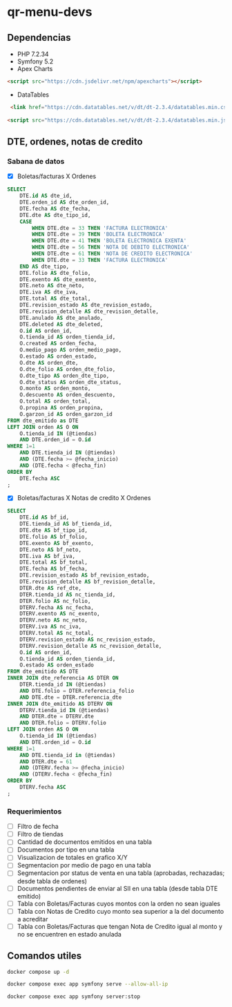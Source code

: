 # qr-menu-devs

## Dependencias
- PHP 7.2.34
- Symfony 5.2
- Apex Charts 
```html
<script src="https://cdn.jsdelivr.net/npm/apexcharts"></script>
```
- DataTables
```html
 <link href="https://cdn.datatables.net/v/dt/dt-2.3.4/datatables.min.css" rel="stylesheet" integrity="sha384-pmGS6IIcXhAVIhcnh9X/mxffzZNHbuxboycGuQQoP3pAbb0SwlSUUHn2v22bOenI" crossorigin="anonymous">
 
<script src="https://cdn.datatables.net/v/dt/dt-2.3.4/datatables.min.js" integrity="sha384-X2pTSfom8FUa+vGQ+DgTCSyBZYkC1RliOduHa0X96D060s7Q//fnOh3LcazRNHyo" crossorigin="anonymous"></script>
```



## DTE, ordenes, notas de credito
### Sabana de datos
- [x] Boletas/facturas X Ordenes
```sql
SELECT 
	DTE.id AS dte_id, 
	DTE.orden_id AS dte_orden_id, 
	DTE.fecha AS dte_fecha,
	DTE.dte AS dte_tipo_id,
	CASE
		WHEN DTE.dte = 33 THEN 'FACTURA ELECTRONICA'
		WHEN DTE.dte = 39 THEN 'BOLETA ELECTRONICA'
		WHEN DTE.dte = 41 THEN 'BOLETA ELECTRONICA EXENTA'
		WHEN DTE.dte = 56 THEN 'NOTA DE DEBITO ELECTRONICA'
		WHEN DTE.dte = 61 THEN 'NOTA DE CREDITO ELECTRONICA'
		WHEN DTE.dte = 33 THEN 'FACTURA ELECTRONICA'
	END AS dte_tipo,
	DTE.folio AS dte_folio, 
	DTE.exento AS dte_exento, 
	DTE.neto AS dte_neto, 
	DTE.iva AS dte_iva, 
	DTE.total AS dte_total, 
	DTE.revision_estado AS dte_revision_estado,
	DTE.revision_detalle AS dte_revision_detalle,
	DTE.anulado AS dte_anulado,
	DTE.deleted AS dte_deleted,
	O.id AS orden_id,
	O.tienda_id AS orden_tienda_id,
	O.created AS orden_fecha,
	O.medio_pago AS orden_medio_pago, 
	O.estado AS orden_estado, 
	O.dte AS orden_dte, 
	O.dte_folio AS orden_dte_folio, 
	O.dte_tipo AS orden_dte_tipo, 
	O.dte_status AS orden_dte_status,
	O.monto AS orden_monto,
	O.descuento AS orden_descuento,
	O.total AS orden_total,
	O.propina AS orden_propina,
	O.garzon_id AS orden_garzon_id
FROM dte_emitido as DTE
LEFT JOIN orden AS O ON 
	O.tienda_id IN (@tiendas)
	AND DTE.orden_id = O.id 
WHERE 1=1
	AND DTE.tienda_id IN (@tiendas)
	AND (DTE.fecha >= @fecha_inicio)
	AND (DTE.fecha < @fecha_fin)
ORDER BY 
	DTE.fecha ASC
;
```
- [x] Boletas/facturas X Notas de credito X Ordenes
```sql
SELECT 
	DTE.id AS bf_id,
	DTE.tienda_id AS bf_tienda_id,
	DTE.dte AS bf_tipo_id,
	DTE.folio AS bf_folio,
	DTE.exento AS bf_exento,
	DTE.neto AS bf_neto,
	DTE.iva AS bf_iva,
	DTE.total AS bf_total,
	DTE.fecha AS bf_fecha,
	DTE.revision_estado AS bf_revision_estado,
	DTE.revision_detalle AS bf_revision_detalle,
	DTER.dte AS ref_dte,
	DTER.tienda_id AS nc_tienda_id,
	DTER.folio AS nc_folio,
	DTERV.fecha AS nc_fecha,
	DTERV.exento AS nc_exento,
	DTERV.neto AS nc_neto,
	DTERV.iva AS nc_iva,
	DTERV.total AS nc_total,
	DTERV.revision_estado AS nc_revision_estado,
	DTERV.revision_detalle AS nc_revision_detalle,
	O.id AS orden_id,
	O.tienda_id AS orden_tienda_id,
	O.estado AS orden_estado
FROM dte_emitido AS DTE
INNER JOIN dte_referencia AS DTER ON 
	DTER.tienda_id IN (@tiendas)
	AND DTE.folio = DTER.referencia_folio  
	AND DTE.dte = DTER.referencia_dte
INNER JOIN dte_emitido AS DTERV ON 
	DTERV.tienda_id IN (@tiendas)
	AND DTER.dte = DTERV.dte 
	AND DTER.folio = DTERV.folio
LEFT JOIN orden AS O ON 
	O.tienda_id IN (@tiendas)
	AND DTE.orden_id = O.id 	
WHERE 1=1
	AND DTE.tienda_id in (@tiendas)
	AND DTER.dte = 61
	AND (DTERV.fecha >= @fecha_inicio)
	AND (DTERV.fecha < @fecha_fin)
ORDER BY 
	DTERV.fecha ASC
;
```
### Requerimientos
- [ ] Filtro de fecha
- [ ] Filtro de tiendas
- [ ] Cantidad de documentos emitidos en una tabla
- [ ] Documentos por tipo en una tabla
- [ ] Visualizacion de totales en grafico X/Y
- [ ] Segmentacion por medio de pago en una tabla
- [ ] Segmentacion por status de venta en una tabla (aprobadas, rechazadas; desde tabla de ordenes)
- [ ] Documentos pendientes de enviar al SII en una tabla (desde tabla DTE emitido)
- [ ] Tabla con Boletas/Facturas cuyos montos con la orden no sean iguales
- [ ] Tabla con Notas de Credito cuyo monto sea superior a la del documento a acreditar
- [ ] Tabla con Boletas/Facturas que tengan Nota de Credito igual al monto y no se encuentren en estado anulada

## Comandos utiles
```bash
docker compose up -d

docker compose exec app symfony serve --allow-all-ip

docker compose exec app symfony server:stop
```